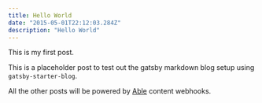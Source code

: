 ```yaml
---
title: Hello World
date: "2015-05-01T22:12:03.284Z"
description: "Hello World"
---
```


This is my first post.

This is a placeholder post to test out the gatsby markdown blog setup using `gatsby-starter-blog`.

All the other posts will be powered by [Able](https://able.bio) content webhooks.